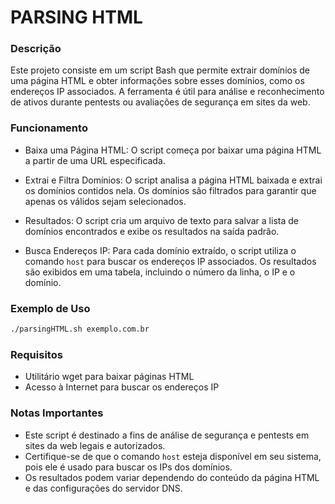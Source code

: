 # PARSING HTML

### Descrição

Este projeto consiste em um script Bash que permite extrair domínios de uma página HTML e obter informações sobre esses domínios, como os endereços IP associados. A ferramenta é útil para análise e reconhecimento de ativos durante pentests ou avaliações de segurança em sites da web.

### Funcionamento

  * Baixa uma Página HTML: O script começa por baixar uma página HTML a partir de uma URL especificada.

  * Extrai e Filtra Domínios: O script analisa a página HTML baixada e extrai os domínios contidos nela. Os domínios são filtrados para garantir que apenas os válidos sejam selecionados.

  * Resultados: O script cria um arquivo de texto para salvar a lista de domínios encontrados e exibe os resultados na saída padrão.

  * Busca Endereços IP: Para cada domínio extraído, o script utiliza o comando ```host``` para buscar os endereços IP associados. Os resultados são exibidos em uma tabela, incluindo o número da linha, o IP e o domínio.

### Exemplo de Uso

~~~bash
./parsingHTML.sh exemplo.com.br
~~~

### Requisitos

  * Utilitário wget para baixar páginas HTML
  * Acesso à Internet para buscar os endereços IP
    
### Notas Importantes

  * Este script é destinado a fins de análise de segurança e pentests em sites da web legais e autorizados.
  * Certifique-se de que o comando ```host``` esteja disponível em seu sistema, pois ele é usado para buscar os IPs dos domínios.
  * Os resultados podem variar dependendo do conteúdo da página HTML e das configurações do servidor DNS.


